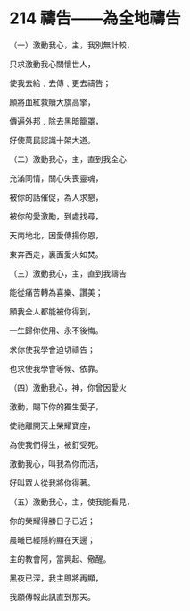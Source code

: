 # 214 禱告——為全地禱告

（一）激動我心，主，我別無計較，

只求激動我心關懷世人，

使我去給﹑去傳﹑更去禱告；

願將血紅救贖大旗高擎，

傳遍外邦﹑除去黑暗籠罩，

好使萬民認識十架大道。

（二）激動我心，主，直到我全心

充滿同情，關心失喪靈魂，

被你的話催促，為人求懇，

被你的愛激勵，到處找尋，

天南地北，因愛傳揚你恩，

東奔西走，裏面愛火如焚。

（三）激動我心，主，直到我禱告

能從痛苦轉為喜樂、讚美；

願我全人都能被你得到，

一生歸你使用、永不後悔。

求你使我學會迫切禱告；

也求使我學會等候、依靠。

（四）激動我心，神，你曾因愛火

激動，賜下你的獨生愛子，

使祂離開天上榮耀寶座，

為使我們得生，被釘受死。

激動我心，叫我為你而活，

好叫眾人從我將你得著。

（五）激動我心，主，使我能看見，

你的榮耀得勝日子已近；

晨曦已經隱約顯在天邊；

主的教會阿，當興起、儆醒。

黑夜已深，我主即將再顯，

我願傳報此訊直到那天。

